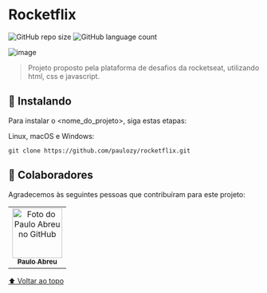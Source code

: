 # Rocketflix

![GitHub repo size](https://img.shields.io/github/repo-size/iuricode/README-template?style=for-the-badge)
![GitHub language count](https://img.shields.io/github/languages/count/iuricode/README-template?style=for-the-badge)

![image](https://user-images.githubusercontent.com/82914908/190462251-0ef224f4-5203-489f-a0a3-3cf9f8199c1f.png)

> Projeto proposto pela plataforma de desafios da rocketseat, utilizando html, css e javascript.

## 🚀 Instalando <Rocketflix>

Para instalar o <nome_do_projeto>, siga estas etapas:

Linux, macOS e Windows:
```
git clone https://github.com/paulozy/rocketflix.git
```

## 🤝 Colaboradores

Agradecemos às seguintes pessoas que contribuíram para este projeto:

<table>
  <tr>
    <td align="center">
      <a href="#">
        <img src="https://www.github.com/paulozy.png" width="100px;" alt="Foto do Paulo Abreu no GitHub"/><br>
        <sub>
          <b>Paulo Abreu</b>
        </sub>
      </a>
    </td>
  </tr>
</table>


[⬆ Voltar ao topo](#rocketflix)<br>
